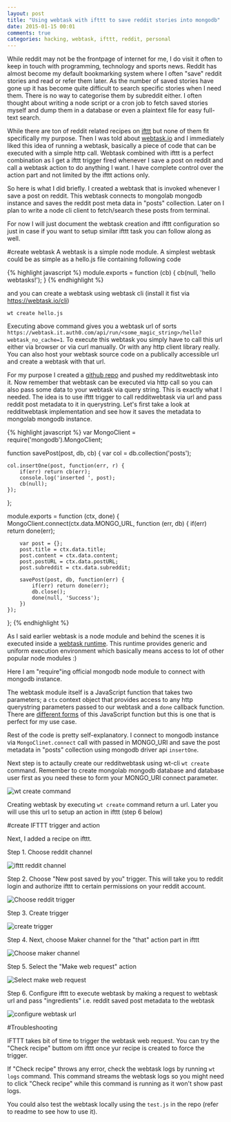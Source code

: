 ```yaml
---
layout: post
title: "Using webtask with ifttt to save reddit stories into mongodb"
date: 2015-01-15 00:01
comments: true
categories: hacking, webtask, ifttt, reddit, personal
---
```


While reddit may not be the frontpage of internet for me, I do visit it often to keep in touch with programming, technology and sports news. Reddit has almost become my default bookmarking system where I often "save" reddit stories and read or refer them later. As the number of saved stories have gone up it has become quite difficult to search specific stories when I need them. There is no way to categorise them by subreddit either. I often thought about writing a node script or a cron job to fetch saved stories myself and dump them in a database or even a plaintext file for easy full-text search.

While there are ton of reddit related recipes on [ifttt](http://ifttt.com/) but none of them fit specifically my purpose. Then I was told about [webtask.io](https://webtask.io/) and I immediately liked this idea of running a webtask, basically a piece of code that can be executed with a simple http call. Webtask combined with ifttt is a perfect combination as I get a ifttt trigger fired whenever I save a post on reddit and call a webtask action to do anything I want. I have complete control over the action part and not limited by the ifttt actions only.

So here is what I did briefly. I created a webtask that is invoked whenever I save a post on reddit. This webtask connects to mongolab mongodb instance and saves the reddit post meta data in "posts" collection. Later on I plan to write a node cli client to fetch/search these posts from terminal.

For now I will just document the webtask creation and ifttt configuration so just in case if you want to setup similar ifttt task you can follow along as well.

#create webtask
A webtask is a simple node module. A simplest webtask could be as simple as a hello.js file containing following code

{% highlight javascript %}
module.exports = function (cb) {
  cb(null, 'hello webtasks!');
}
{% endhighlight %}

and you can create a webtask using webtask cli (install it fist via https://webtask.io/cli)

`wt create hello.js`

Executing above command gives you a webtask url of sorts `https://webtask.it.auth0.com/api/run/<some_magic_string>/hello?webtask_no_cache=1`. To execute this webtask you simply have to call this url either via browser or via curl manually. Or with any http client library really. You can also host your webtask source code on a publically accessible url and create a webtask with that url.

For my purpose I created a [github repo](https://github.com/ashishdasnurkar/redditwebtask) and pushed my redditwebtask into it. Now remember that webtask can be executed via http call so you can also pass some data to your webtask via query string. This is exactly what I needed. The idea is to use ifttt trigger to call redditwebtask via url and pass reddit post metadata to it in querystring. Let's first take a look at redditwebtask implementation and see how it saves the metadata to mongolab mongodb instance.

{% highlight javascript %}
var MongoClient = require('mongodb').MongoClient;

function savePost(post, db, cb) {
	var col = db.collection('posts');

	col.insertOne(post, function(err, r) {
		if(err) return cb(err);
    	console.log('inserted ', post);
    	cb(null);
	});
};

module.exports = function (ctx, done) { 
	MongoClient.connect(ctx.data.MONGO_URL, function (err, db) {
	    if(err) return done(err);

	    var post = {};
	    post.title = ctx.data.title;
	    post.content = ctx.data.content;
	    post.postURL = ctx.data.postURL;
	    post.subreddit = ctx.data.subreddit;

	    savePost(post, db, function(err) {
	    	if(err) return done(err);
	    	db.close();
	    	done(null, 'Success');
	    })
	});
};
{% endhighlight %}

As I said earlier webtask is a node module and behind the scenes it is executed inside a [webtask runtime](https://webtask.io/docs/how). This runtime provides generic and uniform execution environment which basically means access to lot of other popular node modules :)

Here I am "require"ing official mongodb node module to connect with mongodb instance.

The webtask module itself is a JavaScript function that takes two parameters; a `ctx` context object that provides access to any http querystring parameters passed to our webtask and a `done` callback function. There are [different forms](https://webtask.io/docs/model) of this JavaScript function but this is one that is perfect for my use case.

Rest of the code is pretty self-explanatory. I connect to mongodb instance via `MongoClinet.connect` call with passed in MONGO_URI and save the post metadata in "posts" collection using mongodb driver api `insertOne`.

Next step is to actaully create our redditwebtask using wt-cli `wt create` command. Remember to create mongolab mongodb database and database user first as you need these to form your MONGO_URI connect parameter.

![wt create command](/public/images/create_webtask_command.png)

Creating webtask by executing `wt create` command return a url. Later you will use this url to setup an action in ifttt (step 6 below)

#create IFTTT trigger and action

Next, I added a recipe on ifttt.

Step 1. Choose reddit channel

![ifttt reddit channel](/public/images/choose_reddit_trigger_step1.png)

Step 2. Choose "New post saved by you" trigger.
This will take you to reddit login and authorize ifttt to certain permissions on your reddit account.

![Choose reddit trigger](/public/images/choose_post_save_trigger_step2.png)

Step 3. Create trigger

![create trigger](/public/images/create_trigger_step3.png)

Step 4. Next, choose Maker channel for the "that" action part in ifttt

![Choose maker channel](/public/images/choose_maker_channel_step4.png)

Step 5. Select the "Make web request" action

![Select make web request](/public/images/choose_make_web_request_step5.png)

Step 6. Configure ifttt to execute webtask by making a request to webtask url and pass "ingredients" i.e. reddit saved post metadata to the webtask

![configure webtask url](/public/images/maker_channel_settings_step6.png)

#Troubleshooting

IFTTT takes bit of time to trigger the webtask web request. You can try the "Check recipe" buttom om ifttt once yur recipe is created to force the trigger.

If "Check recipe" throws any error, check the webtask logs by running `wt logs` command. This command streams the webtask logs so you might need to click "Check recipe" while this command is running as it won't show past logs.

You could also test the webtask locally using the `test.js` in the repo (refer to readme to see how to use it).






